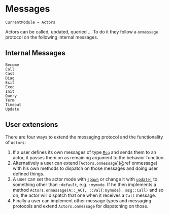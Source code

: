 # Messages

```@meta
CurrentModule = Actors
```

Actors can be called, updated, queried … To do it they follow a `onmessage` protocol on the following internal messages.

## Internal Messages

```@docs
Become
Call
Cast
Diag
Exit
Exec
Init
Query
Term
Timeout
Update
```

## User extensions

There are four ways to extend the messaging protocol and the functionality of `Actors`:

1. If a user defines its own messages of type [`Msg`](@ref) and sends them to an actor, it passes them on as remaining argument to the behavior function.
2. Alternatively a user can extend [`Actors.onmessage`](@ref onmessage) with his own methods to dispatch on those messages and doing user defined things.
3. A user can set the actor mode with [`spawn`](@ref) or change it with [`update!`](@ref) to something other than `:default`, e.g. `:mymode`. If he then implements a method `Actors.onmessage(A::_ACT, ::Val{:mymode}, msg::Call)` and so on, the actor will dispatch that one when it receives a `Call` message.
4. Finally a user can implement other message types and messaging protocols and extend `Actors.onmessage` for dispatching on those.
